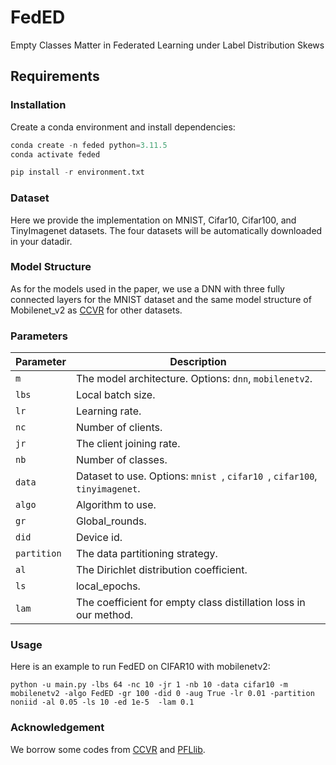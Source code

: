 # FedED

Empty Classes Matter in Federated Learning under Label Distribution Skews

## Requirements
### Installation
Create a conda environment and install dependencies:
```python
conda create -n feded python=3.11.5
conda activate feded

pip install -r environment.txt

```
### Dataset
Here we provide the implementation on MNIST, Cifar10, Cifar100, and TinyImagenet datasets. The four datasets will be automatically downloaded in your datadir.

### Model Structure
As for the models used in the paper, we use a DNN with three fully connected layers for the MNIST dataset and the same model structure of Mobilenet_v2 as [CCVR](https://arxiv.org/pdf/2106.05001) for other datasets.

### Parameters
| Parameter        | Description                                                                                           |
|------------------|-------------------------------------------------------------------------------------------------------|
| `m`              | The model architecture. Options: `dnn`, `mobilenetv2`.                                                |
| `lbs`            | Local batch size.                                                                                     |
| `lr`             | Learning rate.                                                                                        |
| `nc`             | Number of clients.                                                                                    |
| `jr`             | The client joining rate.                                                                              |
| `nb`             | Number of classes.                                                                                    |
| `data`           | Dataset to use. Options: `mnist `, `cifar10 `, `cifar100`, `tinyimagenet`.                            |
| `algo`           | Algorithm to use.                                                                                     |
| `gr`             | Global_rounds.                                                                                        |
| `did`            | Device id.                                                                                            |
| `partition`      | The data partitioning strategy.                                                                       |
| `al`             | The Dirichlet distribution coefficient.                                                               |
| `ls`             | local_epochs.                                                                                         |
| `lam `           | The coefficient for empty class distillation loss in our method.                                      |

### Usage
Here is an example to run FedED on CIFAR10 with mobilenetv2:
```
python -u main.py -lbs 64 -nc 10 -jr 1 -nb 10 -data cifar10 -m mobilenetv2 -algo FedED -gr 100 -did 0 -aug True -lr 0.01 -partition noniid -al 0.05 -ls 10 -ed 1e-5  -lam 0.1
```

### Acknowledgement
We borrow some codes from [CCVR](https://arxiv.org/pdf/2106.05001) and [PFLlib](https://github.com/TsingZ0/PFLlib).






